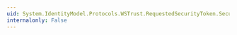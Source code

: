 ```yaml
---
uid: System.IdentityModel.Protocols.WSTrust.RequestedSecurityToken.SecurityToken
internalonly: False
---
```

